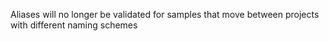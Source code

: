 Aliases will no longer be validated for samples that move between projects
with different naming schemes

